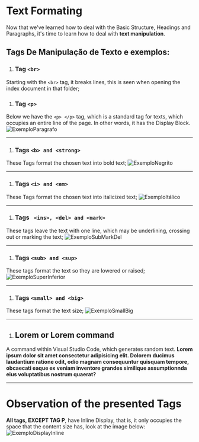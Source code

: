 # Text Formating
Now that we've learned how to deal with the Basic Structure, Headings and Paragraphs, it's time to learn how to deal with **text manipulation**.

## Tags De Manipulação de Texto e exemplos:
1. ### Tag `` <br> `` 
Starting with the `` <br> `` tag, it breaks lines, this is seen when opening the index document in that folder;

1. ### Tag `` <p> `` 
Below we have the `` <p> </p> `` tag, which is a standard tag for texts, which occupies an entire line of the page. In other words, it has the Display Block.
![ExemploParagrafo](https://github.com/Karlos-Eduardo-Mrqs/Trabalhos_Operacionais/assets/172524894/ed8ed165-fd33-42bc-a21f-9671264ca995)
***
1. ### Tags `` <b> and <strong> `` 
These Tags format the chosen text into bold text; 
![ExemploNegrito](https://github.com/Karlos-Eduardo-Mrqs/Trabalhos_Operacionais/assets/172524894/f31d82ce-8335-4f64-a063-4f9680c4a336)
***
1. ### Tags `` <i> and <em> `` 
These Tags format the chosen text into italicized text; 
![ExemploItálico](https://github.com/Karlos-Eduardo-Mrqs/Trabalhos_Operacionais/assets/172524894/1f418e6e-a9af-4947-8f8f-305a38b4fcab)
***
1. ### Tags `` <ins>, <del> and <mark>``
These tags leave the text with one line, which may be underlining, crossing out or marking the text;
![ExemploSubMarkDel](https://github.com/Karlos-Eduardo-Mrqs/Trabalhos_Operacionais/assets/172524894/f6d71d72-83e9-4ac5-a966-ec899c190149)
***
1. ### Tags `` <sub> and <sup> `` 
These tags format the text so they are lowered or raised;
![ExemploSuperInferior](https://github.com/Karlos-Eduardo-Mrqs/Trabalhos_Operacionais/assets/172524894/00330029-c54f-4ad6-acc0-f7940bc30915)
***
1. ### Tags `` <small> and <big> ``
These tags format the text size;
![ExemploSmallBig](https://github.com/Karlos-Eduardo-Mrqs/Trabalhos_Operacionais/assets/172524894/e2488a5d-0875-4042-b80e-aaccdf06c213)
***
1. ## Lorem or Lorem command 
A command within Visual Studio Code, which generates random text.
**Lorem ipsum dolor sit amet consectetur adipisicing elit. Dolorem ducimus laudantium ratione odit, odio magnam consequuntur quisquam tempore, obcaecati eaque ex veniam inventore grandes similique assumptionnda eius voluptatibus nostrum quaerat?**
***
# Observation of the presented Tags
**All tags, EXCEPT TAG P**, have Inline Display, that is, it only occupies the space that the content size has, look at the 
image below:
![ExemploDisplayInline](https://github.com/Karlos-Eduardo-Mrqs/Trabalhos_Operacionais/assets/172524894/37625b09-02a4-41cf-aec2-dfaa2425aba0)